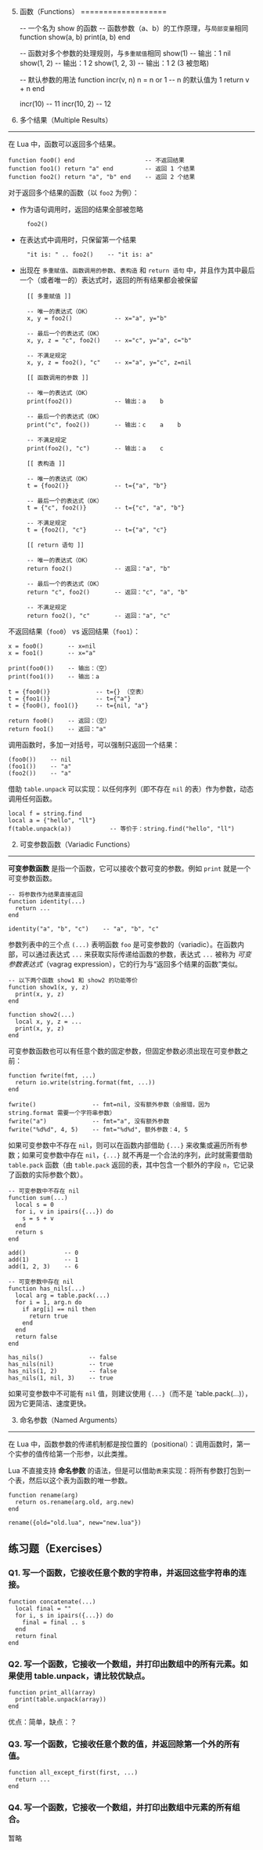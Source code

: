 5. 函数（Functions）
===================

    -- 一个名为 show 的函数
    -- 函数参数（a、b）的工作原理，与`局部变量`相同
    function show(a, b)
      print(a, b)
    end

    -- 函数对多个参数的处理规则，与`多重赋值`相同
    show(1)         -- 输出：1    nil
    show(1, 2)      -- 输出：1    2
    show(1, 2, 3)   -- 输出：1    2    (3 被忽略)

    -- 默认参数的用法
    function incr(v, n)
      n = n or 1    -- n 的默认值为 1
      return v + n
    end

    incr(10)       -- 11
    incr(10, 2)    -- 12


1. 多个结果（Multiple Results）
------------------------------

在 Lua 中，函数可以返回多个结果。

    function foo0() end                    -- 不返回结果
    function foo1() return "a" end         -- 返回 1 个结果
    function foo2() return "a", "b" end    -- 返回 2 个结果

对于返回多个结果的函数（以 `foo2` 为例）：

+ 作为语句调用时，返回的结果全部被忽略

        foo2()

+ 在表达式中调用时，只保留第一个结果

        "it is: " .. foo2()    -- "it is: a"

+ 出现在 `多重赋值`、`函数调用的参数`、`表构造` 和 `return 语句` 中，并且作为其中最后一个（或者唯一的）表达式时，返回的所有结果都会被保留

        [[ 多重赋值 ]]

        -- 唯一的表达式（OK）
        x, y = foo2()            -- x="a", y="b"

        -- 最后一个的表达式（OK）
        x, y, z = "c", foo2()    -- x="c", y="a", c="b"

        -- 不满足规定
        x, y, z = foo2(), "c"    -- x="a", y="c", z=nil

        [[ 函数调用的参数 ]]

        -- 唯一的表达式（OK）
        print(foo2())            -- 输出：a    b

        -- 最后一个的表达式（OK）
        print("c", foo2())       -- 输出：c    a    b

        -- 不满足规定
        print(foo2(), "c")       -- 输出：a    c

        [[ 表构造 ]]

        -- 唯一的表达式（OK）
        t = {foo2()}             -- t={"a", "b"}

        -- 最后一个的表达式（OK）
        t = {"c", foo2()}        -- t={"c", "a", "b"}

        -- 不满足规定
        t = {foo2(), "c"}        -- t={"a", "c"}

        [[ return 语句 ]]

        -- 唯一的表达式（OK）
        return foo2()            -- 返回："a", "b"

        -- 最后一个的表达式（OK）
        return "c", foo2()       -- 返回："c", "a", "b"

        -- 不满足规定
        return foo2(), "c"       -- 返回："a", "c"

不返回结果（`foo0`） vs 返回结果（`foo1`）：

    x = foo0()       -- x=nil
    x = foo1()       -- x="a"

    print(foo0())    -- 输出：（空）
    print(foo1())    -- 输出：a

    t = {foo0()}             -- t={} （空表）
    t = {foo1()}             -- t={"a"}
    t = {foo0(), foo1()}     -- t={nil, "a"}

    return foo0()    -- 返回：（空）
    return foo1()    -- 返回："a"

调用函数时，多加一对括号，可以强制只返回一个结果：

    (foo0())    -- nil
    (foo1())    -- "a"
    (foo2())    -- "a"

借助 `table.unpack` 可以实现：以任何序列（即不存在 `nil` 的表）作为参数，动态调用任何函数。

    local f = string.find
    local a = {"hello", "ll"}
    f(table.unpack(a))           -- 等价于：string.find("hello", "ll")


2. 可变参数函数（Variadic Functions）
------------------------------------

**可变参数函数** 是指一个函数，它可以接收个数可变的参数。例如 `print` 就是一个可变参数函数。

    -- 将参数作为结果直接返回
    function identity(...)
      return ...
    end

    identity("a", "b", "c")    -- "a", "b", "c"


参数列表中的三个点 `(...)` 表明函数 `foo` 是可变参数的（variadic）。在函数内部，可以通过表达式 `...` 来获取实际传递给函数的参数，表达式 `...` 被称为 *可变参数表达式*（vagrag expression），它的行为与“返回多个结果的函数”类似。

    -- 以下两个函数 show1 和 show2 的功能等价
    function show1(x, y, z)
      print(x, y, z)
    end

    function show2(...)
      local x, y, z = ...
      print(x, y, z)
    end

可变参数函数也可以有任意个数的固定参数，但固定参数必须出现在可变参数之前：

    function fwrite(fmt, ...)
      return io.write(string.format(fmt, ...))
    end

    fwrite()                -- fmt=nil, 没有额外参数（会报错，因为 string.format 需要一个字符串参数）
    fwrite("a")             -- fmt="a", 没有额外参数
    fwrite("%d%d", 4, 5)    -- fmt="%d%d", 额外参数：4, 5

如果可变参数中不存在 `nil`，则可以在函数内部借助 `{...}` 来收集或遍历所有参数；如果可变参数中存在 `nil`，`{...}` 就不再是一个合法的序列，此时就需要借助 `table.pack` 函数（由 `table.pack` 返回的表，其中包含一个额外的字段 `n`，它记录了函数的实际参数个数）。

    -- 可变参数中不存在 nil
    function sum(...)
      local s = 0
      for i, v in ipairs({...}) do
        s = s + v
      end
      return s
    end

    add()           -- 0
    add(1)          -- 1
    add(1, 2, 3)    -- 6

    -- 可变参数中存在 nil
    function has_nils(...)
      local arg = table.pack(...)
      for i = 1, arg.n do
        if arg[i] == nil then
          return true
        end
      end
      return false
    end

    has_nils()             -- false
    has_nils(nil)          -- true
    has_nils(1, 2)         -- false
    has_nils(1, nil, 3)    -- true

如果可变参数中不可能有 `nil` 值，则建议使用 `{...}`（而不是 `table.pack(...)），因为它更简洁、速度更快。


3. 命名参数（Named Arguments）
-----------------------------

在 Lua 中，函数参数的传递机制都是按位置的（positional）：调用函数时，第一个实参的值传给第一个形参，以此类推。

Lua 不直接支持 **命名参数** 的语法，但是可以借助`表`来实现：将所有参数打包到一个表，然后以这个表为函数的唯一参数。

    function rename(arg)
      return os.rename(arg.old, arg.new)
    end

    rename({old="old.lua", new="new.lua"})


练习题（Exercises）
------------------

### Q1. 写一个函数，它接收任意个数的字符串，并返回这些字符串的连接。

    function concatenate(...)
      local final = ""
      for i, s in ipairs({...}) do
        final = final .. s
      end
      return final
    end

### Q2. 写一个函数，它接收一个数组，并打印出数组中的所有元素。如果使用 table.unpack，请比较优缺点。

    function print_all(array)
      print(table.unpack(array))
    end

优点：简单，缺点：？

### Q3. 写一个函数，它接收任意个数的值，并返回除第一个外的所有值。

    function all_except_first(first, ...)
      return ...
    end

### Q4. 写一个函数，它接收一个数组，并打印出数组中元素的所有组合。

暂略
